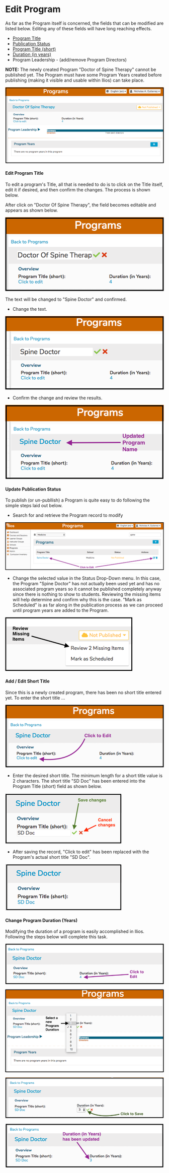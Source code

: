# Edit Program

 As far as the Program itself is concerned, the fields that can be modified are listed below. Editing any of these fields will have long reaching effects.

* [Program Title](https://iliosproject.gitbook.io/ilios-user-guide/programs/edit-program#edit-program-title)
* [Publication Status](https://iliosproject.gitbook.io/ilios-user-guide/programs/edit-program#update-publication-status)
* [Program Title \(short\)](https://iliosproject.gitbook.io/ilios-user-guide/programs/edit-program#add-edit-short-title)
* [Duration \(in years\)](https://iliosproject.gitbook.io/ilios-user-guide/programs/edit-program#change-program-duration-years)
* Program Leadership - \(add/remove Program Directors\)

**NOTE:** The newly created Program "Doctor of Spine Therapy" cannot be published yet. The Program must have some Program Years created before publishing \(making it visible and usable within Ilios\) can take place.

![](../.gitbook/assets/editprogrw1.png)

#### Edit Program Title

To edit a program's Title, all that is needed to do is to click on the Title itself, edit it if desired, and then confirm the changes. The process is shown below.

After click on "Doctor Of Spine Therapy", the field becomes editable and appears as shown below. 

![In &quot;Edit&quot; Mode](../.gitbook/assets/editprogrw2.png)

The text will be changed to "Spine Doctor" and confirmed.

* Change the text.

![Text has changed.](../.gitbook/assets/editprogrw3.png)

* Confirm the change and review the results.

![Updated Program Name](../.gitbook/assets/editprogrw4.png)

#### Update Publication Status

To publish \(or un-publlish\) a Program is quite easy to do following the simple steps laid out below.

* Search for and retrieve the Program record to modify

![](../.gitbook/assets/editprogrw5.png)

* Change the selected value in the Status Drop-Down menu. In this case, the Program "Spine Doctor" has not actually been used yet and has no associated program years so it cannot be published completely anyway since there is nothing to show to students. Reviewing the missing items will help determine and confirm why this is the case. "Mark as Scheduled" is as far along in the publication process as we can proceed until program years are added to the Program.

![](../.gitbook/assets/editprogrw6.png)

#### Add / Edit Short Title

Since this is a newly created program, there has been no short title entered yet. To enter the short title ...

![](../.gitbook/assets/editprogrw7.png)

* Enter the desired short title. The minimum length for a short title value is 2 characters. The short title "SD Doc" has been entered into the Program Title \(short\) field as shown below.

![](../.gitbook/assets/editprogrw8.png)

* After saving the record, "Click to edit" has been replaced with the Program's actual short title "SD Doc".

![](../.gitbook/assets/editprogrw9.png)

#### Change Program Duration \(Years\)

Modifying the duration of a program is easily accomplished in Ilios. Following the steps below will complete this task.

![](../.gitbook/assets/editprogrw10.png)

![Select a new Program Duration](../.gitbook/assets/editprogrw11.png)

![Confirm new duration](../.gitbook/assets/editprogrw12.png)

![New Program duration saved](../.gitbook/assets/editprogrw13.png)





